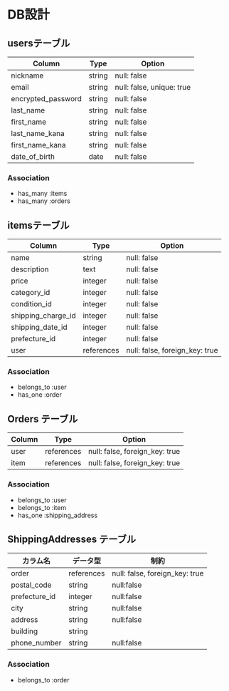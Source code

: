 # DB設計
## usersテーブル
| Column | Type | Option |
|-|-|-|
| nickname | string | null: false |
| email | string | null: false, unique: true |
| encrypted_password | string | null: false |
| last_name | string | null: false |
| first_name | string | null: false |
| last_name_kana | string | null: false |
| first_name_kana | string | null: false |
| date_of_birth | date | null: false |

### Association
- has_many :items
- has_many :orders

## itemsテーブル
| Column | Type | Option |
|-|-|-|
| name | string | null: false |
| description | text | null: false |
| price | integer | null: false |
| category_id | integer | null: false |
| condition_id | integer | null: false |
| shipping_charge_id | integer | null: false |
| shipping_date_id | integer | null: false |
| prefecture_id | integer | null: false |
| user | references | null: false, foreign_key: true |

### Association
- belongs_to :user
- has_one :order

## Orders テーブル

| Column         | Type      | Option                         |
| -------------- | ----------- | ----------------------------   |
| user     | references    | null: false, foreign_key: true |
| item     | references  | null: false, foreign_key: true |


### Association
- belongs_to :user
- belongs_to :item
- has_one :shipping_address

## ShippingAddresses テーブル

| カラム名       | データ型    | 制約                         |
| -------------- | ----------- | ---------------------------- |
| order  | references | null: false, foreign_key: true |
| postal_code    | string      | null:false                   |
| prefecture_id    | integer   | null:false                   |
| city           | string      | null:false                   |
| address        | string      | null:false                   |
| building       |string      |                               |
| phone_number   | string      | null:false                   |

### Association
- belongs_to :order
  

